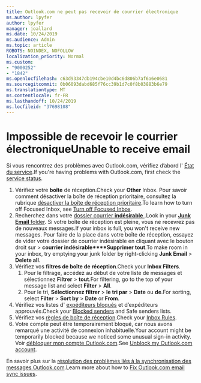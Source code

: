 ```yaml
---
title: Outlook.com ne peut pas recevoir de courrier électronique
ms.author: lpyfer
author: lpyfer
manager: joallard
ms.date: 10/24/2019
ms.audience: Admin
ms.topic: article
ROBOTS: NOINDEX, NOFOLLOW
localization_priority: Normal
ms.custom:
- "9000252"
- "1842"
ms.openlocfilehash: c63d93347db194cbe10d4bc6d806b7af6a6e0681
ms.sourcegitcommit: 0b06093dabd685f76cc39b1d7c0f8b03883b6e79
ms.translationtype: MT
ms.contentlocale: fr-FR
ms.lasthandoff: 10/24/2019
ms.locfileid: "37698108"
---
```

# <a name="unable-to-receive-email"></a><span data-ttu-id="0bc6e-102">Impossible de recevoir le courrier électronique</span><span class="sxs-lookup"><span data-stu-id="0bc6e-102">Unable to receive email</span></span>

<span data-ttu-id="0bc6e-103">Si vous rencontrez des problèmes avec Outlook.com, vérifiez d’abord l' [État du service](https://go.microsoft.com/fwlink/p/?linkid=837482).</span><span class="sxs-lookup"><span data-stu-id="0bc6e-103">If you're having problems with Outlook.com, first check the [service status](https://go.microsoft.com/fwlink/p/?linkid=837482).</span></span>

1. <span data-ttu-id="0bc6e-104">Vérifiez votre **boîte** de réception.</span><span class="sxs-lookup"><span data-stu-id="0bc6e-104">Check your **Other** Inbox.</span></span> <span data-ttu-id="0bc6e-105">Pour savoir comment désactiver la boîte de réception prioritaire, consultez la rubrique [désactiver la boîte de réception prioritaire](https://support.office.com/article/f714d94d-9e63-4217-9ccb-6cb2986aa1b2).</span><span class="sxs-lookup"><span data-stu-id="0bc6e-105">To learn how to turn off Focused Inbox, see [Turn off Focused Inbox](https://support.office.com/article/f714d94d-9e63-4217-9ccb-6cb2986aa1b2).</span></span> 
2. <span data-ttu-id="0bc6e-106">Recherchez dans votre [dossier courrier **indésirable** ](https://outlook.live.com/mail/junkemail).</span><span class="sxs-lookup"><span data-stu-id="0bc6e-106">Look in your [**Junk Email** folder](https://outlook.live.com/mail/junkemail).</span></span> <span data-ttu-id="0bc6e-107">Si votre boîte de réception est pleine, vous ne recevrez pas de nouveaux messages.</span><span class="sxs-lookup"><span data-stu-id="0bc6e-107">If your inbox is full, you won't receive new messages.</span></span> <span data-ttu-id="0bc6e-108">Pour faire de la place dans votre boîte de réception, essayez de vider votre dossier de courrier indésirable en cliquant avec le bouton droit sur >  **courrier indésirable\*\*\*\*Supprimer tout**.</span><span class="sxs-lookup"><span data-stu-id="0bc6e-108">To make room in your inbox, try emptying your junk folder by right-clicking **Junk Email** > **Delete all**.</span></span>
3. <span data-ttu-id="0bc6e-109">Vérifiez vos **filtres de boîte de réception**.</span><span class="sxs-lookup"><span data-stu-id="0bc6e-109">Check your **Inbox Filters**.</span></span> 
    1. <span data-ttu-id="0bc6e-110">Pour le filtrage, accédez au début de votre liste de messages et sélectionnez **Filtrer** > **tout**.</span><span class="sxs-lookup"><span data-stu-id="0bc6e-110">For filtering, go to the top of your message list and select **Filter** > **All**.</span></span>
    2. <span data-ttu-id="0bc6e-111">Pour le tri, **Sélectionnez filtrer** > **le tri par** > **Date** ou **de**.</span><span class="sxs-lookup"><span data-stu-id="0bc6e-111">For sorting, select **Filter** > **Sort by** > **Date** or **From**.</span></span>
4. <span data-ttu-id="0bc6e-112">Vérifiez vos listes d' [expéditeurs bloqués](https://outlook.live.com/mail/options/mail/junkEmail) et d’expéditeurs approuvés.</span><span class="sxs-lookup"><span data-stu-id="0bc6e-112">Check your [Blocked senders](https://outlook.live.com/mail/options/mail/junkEmail) and Safe senders lists.</span></span>
5. <span data-ttu-id="0bc6e-113">Vérifiez vos [règles de boîte de réception](https://outlook.live.com/mail/options/mail/rules).</span><span class="sxs-lookup"><span data-stu-id="0bc6e-113">Check your [Inbox Rules](https://outlook.live.com/mail/options/mail/rules).</span></span>
6. <span data-ttu-id="0bc6e-114">Votre compte peut être temporairement bloqué, car nous avons remarqué une activité de connexion inhabituelle.</span><span class="sxs-lookup"><span data-stu-id="0bc6e-114">Your account might be temporarily blocked because we noticed some unusual sign-in activity.</span></span> <span data-ttu-id="0bc6e-115">Voir [débloquer mon compte Outlook.com](https://support.office.com/article/f4ad2701-d166-4d8b-8a6a-9af2a1f8a4c4).</span><span class="sxs-lookup"><span data-stu-id="0bc6e-115">See [Unblock my Outlook.com account](https://support.office.com/article/f4ad2701-d166-4d8b-8a6a-9af2a1f8a4c4).</span></span>

<span data-ttu-id="0bc6e-116">En savoir plus sur la [résolution des problèmes liés à la synchronisation des messages Outlook.com](https://support.office.com/article/d39e3341-8d79-4bf1-b3c7-ded602233642).</span><span class="sxs-lookup"><span data-stu-id="0bc6e-116">Learn more about how to [Fix Outlook.com email sync issues](https://support.office.com/article/d39e3341-8d79-4bf1-b3c7-ded602233642).</span></span>